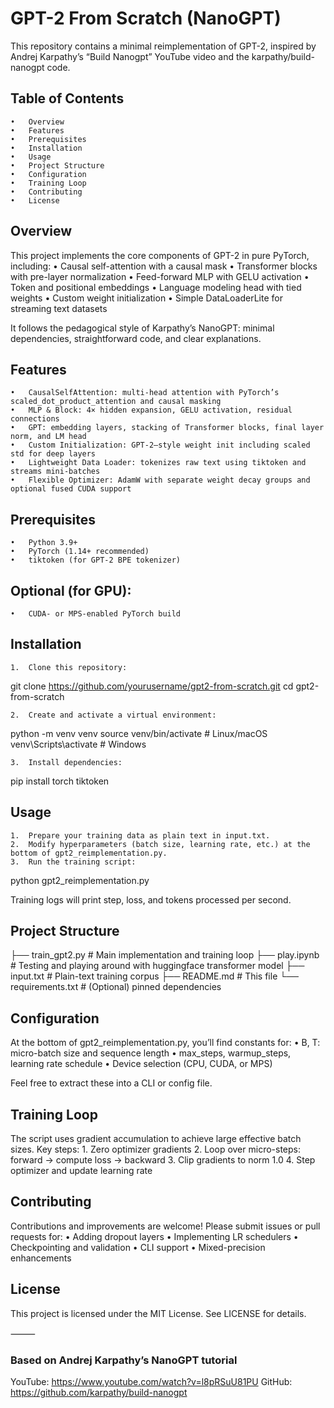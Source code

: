 # GPT-2 From Scratch (NanoGPT)

This repository contains a minimal reimplementation of GPT-2, inspired by Andrej Karpathy’s “Build Nanogpt” YouTube video and the karpathy/build-nanogpt code.

## Table of Contents
	•	Overview
	•	Features
	•	Prerequisites
	•	Installation
	•	Usage
	•	Project Structure
	•	Configuration
	•	Training Loop
	•	Contributing
	•	License

## Overview

This project implements the core components of GPT-2 in pure PyTorch, including:
	•	Causal self-attention with a causal mask
	•	Transformer blocks with pre-layer normalization
	•	Feed-forward MLP with GELU activation
	•	Token and positional embeddings
	•	Language modeling head with tied weights
	•	Custom weight initialization
	•	Simple DataLoaderLite for streaming text datasets

It follows the pedagogical style of Karpathy’s NanoGPT: minimal dependencies, straightforward code, and clear explanations.

## Features
	•	CausalSelfAttention: multi-head attention with PyTorch’s scaled_dot_product_attention and causal masking
	•	MLP & Block: 4× hidden expansion, GELU activation, residual connections
	•	GPT: embedding layers, stacking of Transformer blocks, final layer norm, and LM head
	•	Custom Initialization: GPT-2–style weight init including scaled std for deep layers
	•	Lightweight Data Loader: tokenizes raw text using tiktoken and streams mini-batches
	•	Flexible Optimizer: AdamW with separate weight decay groups and optional fused CUDA support

## Prerequisites
	•	Python 3.9+
	•	PyTorch (1.14+ recommended)
	•	tiktoken (for GPT-2 BPE tokenizer)

## Optional (for GPU):
	•	CUDA- or MPS-enabled PyTorch build

## Installation
	1.	Clone this repository:

git clone https://github.com/yourusername/gpt2-from-scratch.git
cd gpt2-from-scratch


	2.	Create and activate a virtual environment:

python -m venv venv
source venv/bin/activate        # Linux/macOS
venv\Scripts\activate         # Windows


	3.	Install dependencies:

pip install torch tiktoken



## Usage
	1.	Prepare your training data as plain text in input.txt.
	2.	Modify hyperparameters (batch size, learning rate, etc.) at the bottom of gpt2_reimplementation.py.
	3.	Run the training script:

python gpt2_reimplementation.py

Training logs will print step, loss, and tokens processed per second.

## Project Structure

├── train_gpt2.py              # Main implementation and training loop
├── play.ipynb                 # Testing and playing around with huggingface transformer model
├── input.txt                  # Plain-text training corpus
├── README.md                  # This file
└── requirements.txt           # (Optional) pinned dependencies

## Configuration

At the bottom of gpt2_reimplementation.py, you’ll find constants for:
	•	B, T: micro-batch size and sequence length
	•	max_steps, warmup_steps, learning rate schedule
	•	Device selection (CPU, CUDA, or MPS)

Feel free to extract these into a CLI or config file.

## Training Loop

The script uses gradient accumulation to achieve large effective batch sizes. Key steps:
	1.	Zero optimizer gradients
	2.	Loop over micro-steps: forward → compute loss → backward
	3.	Clip gradients to norm 1.0
	4.	Step optimizer and update learning rate

## Contributing

Contributions and improvements are welcome! Please submit issues or pull requests for:
	•	Adding dropout layers
	•	Implementing LR schedulers
	•	Checkpointing and validation
	•	CLI support
	•	Mixed-precision enhancements

## License

This project is licensed under the MIT License. See LICENSE for details.

⸻

### Based on Andrej Karpathy’s NanoGPT tutorial
YouTube: https://www.youtube.com/watch?v=l8pRSuU81PU
GitHub: https://github.com/karpathy/build-nanogpt